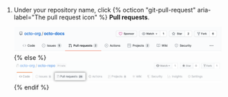 1. Under your repository name, click {% octicon "git-pull-request" aria-label="The pull request icon" %} **Pull requests**.
    
    ![Issues and pull requests tab selection](/assets/images/help/repository/repo-tabs-pull-requests.png){% else %}
    ![Issues tab](/assets/images/enterprise/3.1/help/repository/repo-tabs-pull-requests.png){% endif %}
